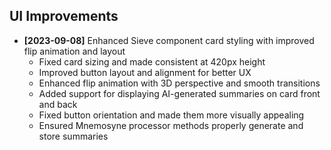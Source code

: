 ## UI Improvements

- **[2023-09-08]** Enhanced Sieve component card styling with improved flip animation and layout
  - Fixed card sizing and made consistent at 420px height
  - Improved button layout and alignment for better UX
  - Enhanced flip animation with 3D perspective and smooth transitions
  - Added support for displaying AI-generated summaries on card front and back
  - Fixed button orientation and made them more visually appealing
  - Ensured Mnemosyne processor methods properly generate and store summaries 